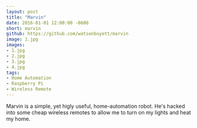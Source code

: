 ```yaml
---
layout: post
title: "Marvin"
date: 2016-01-01 12:00:00 -0600
short: marvin
github: https://github.com/watsonboyett/marvin
image: 1.jpg
images:
- 1.jpg
- 2.jpg
- 3.jpg
- 4.jpg
tags:
- Home Automation
- Raspberry Pi
- Wireless Remote
---
```


Marvin is a simple, yet higly useful, home-automation robot. He's hacked into some cheap wireless remotes to allow me to turn on my lights and heat my home. 
